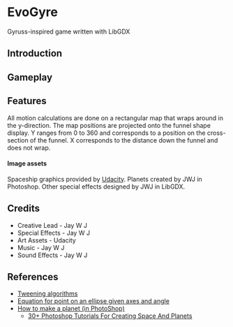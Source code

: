 # EvoGyre
Gyruss-inspired game written with LibGDX

## Introduction


## Gameplay


## Features
All motion calculations are done on a rectangular map that wraps around in the y-direction.
The map positions are projected onto the funnel shape display.
Y ranges from 0 to 360 and corresponds to a position on the cross-section of the funnel.
X corresponds to the distance down the funnel and does not wrap.

#### Image assets

Spaceship graphics provided by [Udacity](www.udacity.com). Planets created by JWJ in
Photoshop. Other special effects designed by JWJ in LibGDX.


## Credits

- Creative Lead - Jay W J
- Special Effects - Jay W J
- Art Assets - Udacity
- Music - Jay W J
- Sound Effects - Jay W J

## References
- [Tweening algorithms](http://gizma.com/easing/)
- [Equation for point on an ellipse given axes and angle](http://math.stackexchange.com/questions/432902/how-to-get-the-radius-of-an-ellipse-at-a-specific-angle-by-knowing-its-semi-majo)
- [How to make a planet (in PhotoShop)](http://www.solarvoyager.com/images/tutorials/planet_tutorial_large.jpg)
    - [30+ Photoshop Tutorials For Creating Space And Planets](http://naldzgraphics.net/tutorials/30-photoshop-tutorials-for-creating-space-and-planets/)
